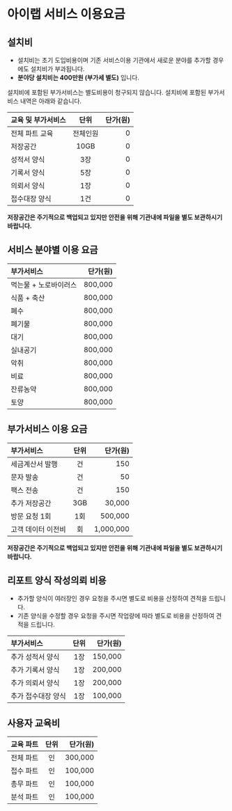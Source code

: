 # 아이랩 서비스 이용요금

## 설치비
- 설치비는 초기 도입비용이며 기존 서비스이용 기관에서 새로운 분야를 추가할 경우에도 설치비가 부과됩니다.
- **분야당 설치비는 400만원 (부가세 별도)** 입니다.

설치비에 포함된 부가서비스는 별도비용이 청구되지 않습니다. 설치비에 포함된 부가서비스 내역은 아래와 같습니다.

| 교육 및 부가서비스     | 단위           | 단가(원)            |
| :------------------ | :-----------: | -----------------: |
| 전체 파트 교육         | 전체인원         | 0                 |
| 저장공간              | 10GB           | 0                 |
| 성적서 양식            | 3장            | 0                 |
| 기록서 양식            | 5장            | 0                 |
| 의뢰서 양식            | 1장            | 0                 |
| 접수대장 양식           | 1건            | 0                 |
**저장공간은 주기적으로 백업되고 있지만 안전을 위해 기관내에 파일을 별도 보관하시기 바랍니다.**

## 서비스 분야별 이용 요금
| 부가서비스            |  단가(원)               |
| :----------------- | ---------------------: |
| 먹는물 + 노로바이러스   | 800,000                |
| 식품 + 축산          | 800,000                |
| 폐수                | 800,000                |
| 폐기물               | 800,000                |
| 대기                | 800,000                |
| 실내공기             | 800,000                |
| 악취                | 800,000                |
| 비료                | 800,000                |
| 잔류농약             | 800,000                |
| 토양                | 800,000                |

## 부가서비스 이용 요금
| 부가서비스             | 단위           | 단가(원)               |
| :------------------ | :-----------: | -------------------: |
| 세금계산서 발행         | 건            | 150                   |
| 문자 발송             | 건            | 50                    |
| 팩스 전송             | 건            | 150                   |
| 추가 저장공간          | 3GB           | 30,000                |
| 방문 요청 1회          | 1회            | 500,000              |
| 고객 데이터 이전비       | 회             | 1,000,000            |
**저장공간은 주기적으로 백업되고 있지만 안전을 위해 기관내에 파일을 별도 보관하시기 바랍니다.**

## 리포트 양식 작성의뢰 비용
- 추가할 양식이 여러장인 경우 요청을 주시면 별도로 비용을 산정하여 견적을 드립니다.
- 기존 양식을 수정할 경우 요청을 주시면 작업량에 따라 별도로 비용을 산정하여 견적을 드립니다.

| 부가서비스             | 단위           | 단가(원)               |
| :------------------ | :-----------: | -------------------: |
| 추가 성적서 양식        | 1장            | 150,000              |
| 추가 기록서 양식        | 1장            | 200,000              |
| 추가 의뢰서 양식        | 1장            | 200,000              |
| 추가 접수대장 양식       | 1장           | 100,000               |

## 사용자 교육비

| 교육 파트             | 단위          | 단가(원)               |
| :------------------ | :----------: | -------------------: |
| 전체 파트             | 인            | 300,000              |
| 접수 파트             | 인            | 100,000              |
| 총무 파트             | 인            | 100,000              |
| 분석 파트             | 인            | 100,000              |
